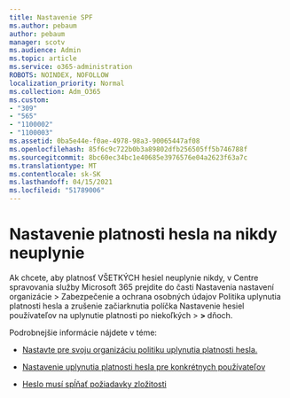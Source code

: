 ```yaml
---
title: Nastavenie SPF
ms.author: pebaum
author: pebaum
manager: scotv
ms.audience: Admin
ms.topic: article
ms.service: o365-administration
ROBOTS: NOINDEX, NOFOLLOW
localization_priority: Normal
ms.collection: Adm_O365
ms.custom:
- "309"
- "565"
- "1100002"
- "1100003"
ms.assetid: 0ba5e44e-f0ae-4978-98a3-90065447af08
ms.openlocfilehash: 85f6c9c722b0b3a89802dfb256505ff5b746788f
ms.sourcegitcommit: 8bc60ec34bc1e40685e3976576e04a2623f63a7c
ms.translationtype: MT
ms.contentlocale: sk-SK
ms.lasthandoff: 04/15/2021
ms.locfileid: "51789006"
---
```

# <a name="set-passwords-to-never-expire"></a>Nastavenie platnosti hesla na nikdy neuplynie

Ak chcete, aby platnosť VŠETKÝCH hesiel neuplynie nikdy, v Centre spravovania služby Microsoft 365 prejdite do časti Nastavenia nastavení organizácie > Zabezpečenie a ochrana osobných údajov Politika uplynutia platnosti hesla a zrušenie začiarknutia políčka Nastavenie hesiel používateľov na uplynutie platnosti po niekoľkých  >  **[](https://portal.office.com/adminportal/home#/settings/security)  >  [](https://portal.microsoft.com/Adminportal/Home#/Settings/SecurityPrivacy/:/Settings/L1/PasswordPolicy)** dňoch.
  
Podrobnejšie informácie nájdete v téme:

- [Nastavte pre svoju organizáciu politiku uplynutia platnosti hesla.](https://docs.microsoft.com/microsoft-365/admin/manage/set-password-expiration-policy)
  
- [Nastavenie uplynutia platnosti hesla pre konkrétnych používateľov](https://docs.microsoft.com/microsoft-365/admin/add-users/set-password-to-never-expire)

- [Heslo musí spĺňať požiadavky zložitosti](https://docs.microsoft.com/windows/security/threat-protection/security-policy-settings/password-must-meet-complexity-requirements)
  